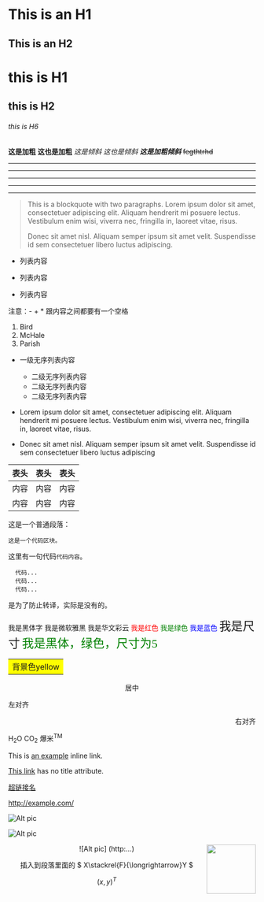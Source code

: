 This is an H1
=======

This is an H2
----------

# this is H1

## this is H2

###### this is H6  

**这是加粗**
__这也是加粗__
*这是倾斜*
_这也是倾斜_
***这是加粗倾斜***
~~fegthtrhd~~
* * *
***
**********
- - -
_________________
> This is a blockquote with two paragraphs. Lorem ipsum dolor sit amet,
> consectetuer adipiscing elit. Aliquam hendrerit mi posuere lectus.
> Vestibulum enim wisi, viverra nec, fringilla in, laoreet vitae, risus.
>
> Donec sit amet nisl. Aliquam semper ipsum sit amet velit. Suspendisse
> id sem consectetuer libero luctus adipiscing.  

- 列表内容

- 列表内容

- 列表内容

注意：- + * 跟内容之间都要有一个空格

1. Bird
1. McHale
1. Parish

- 一级无序列表内容

  - 二级无序列表内容
  - 二级无序列表内容
  - 二级无序列表内容  

- Lorem ipsum dolor sit amet, consectetuer adipiscing elit.
    Aliquam hendrerit mi posuere lectus. Vestibulum enim wisi,
    viverra nec, fringilla in, laoreet vitae, risus.
- Donec sit amet nisl. Aliquam semper ipsum sit amet velit.
    Suspendisse id sem consectetuer libero luctus adipiscing

表头|表头|表头
---|:--:|---:
内容|内容|内容
内容|内容|内容

这是一个普通段落：

    这是一个代码区块。

这里有一句代码`代码内容`。

```
  代码...
  代码...
  代码...
```

是为了防止转译，实际是没有的。

<font face="黑体">我是黑体字</font>
<font face="微软雅黑">我是微软雅黑</font>
<font face="STCAIYUN">我是华文彩云</font>
<font color=red>我是红色</font>
<font color=#008000>我是绿色</font>
<font color=Blue>我是蓝色</font>
<font size=5>我是尺寸</font>
<font face="黑体" color=green size=5>我是黑体，绿色，尺寸为5</font>

<table><tr><td bgcolor=yellow>背景色yellow</td></tr></table>  
  

<center>居中</center>
<p align="left">左对齐</p>
<p align="right">右对齐</p>  


H<sub>2</sub>O  CO<sub>2</sub>
爆米<sup>TM</sup>  

This is [an example](http://example.com/ "Title") inline link.

[This link](http://example.net/) has no title attribute.

<a href="超链接地址" target="_blank">超链接名</a>


<http://example.com/>

![Alt pic](/path/to/img.jpg)

![Alt pic](/path/to/img.jpg "Optional title")

<div align=center>![Alt pic] (http:...)  

<img src="http:..." width = "100" height = "100" div align=right />  


插入到段落里面的
$ X\stackrel{F}{\longrightarrow}Y $  


 $(x,y)^{T}$
